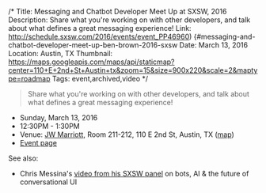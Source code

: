 /*
Title: Messaging and Chatbot Developer Meet Up at SXSW, 2016
Description: Share what you're working on with other developers, and talk about what defines a great messaging experience!
Link: http://schedule.sxsw.com/2016/events/event_PP46960) {#messaging-and-chatbot-developer-meet-up-ben-brown-2016-sxsw
Date: March 13, 2016
Location: Austin, TX
Thumbnail: https://maps.googleapis.com/maps/api/staticmap?center=110+E+2nd+St+Austin+tx&zoom=15&size=900x220&scale=2&maptype=roadmap
Tags: event,archived,video
*/


> Share what you're working on with other developers, and talk about what defines a great messaging experience!

- Sunday, March 13, 2016
- 12:30PM - 1:30PM
- Venue: [JW Marriott](http://schedule.sxsw.com/?lsort=venue_all_days&venue=JW+Marriott), Room 211-212, 110 E 2nd St, Austin, TX ([map](https://www.google.com/maps/dir/Current+Location/110+E+2nd+St+Austin+tx))
- [Event page](http://schedule.sxsw.com/2016/events/event_PP46960)

See also:

- Chris Messina's [video from his SXSW panel](https://www.facebook.com/chrismessina/videos/10154329568986874/) on bots, AI & the future of conversational UI